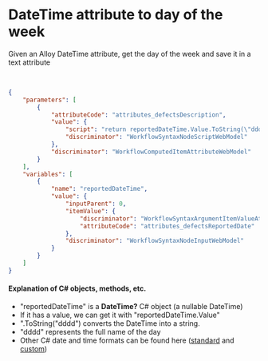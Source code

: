 # DateTime attribute to day of the week

Given an Alloy DateTime attribute, get the day of the week and save it in a text attribute

<br/>


```json
{
    "parameters": [
        {
            "attributeCode": "attributes_defectsDescription",
            "value": {
                "script": "return reportedDateTime.Value.ToString(\"dddd\");",
                "discriminator": "WorkflowSyntaxNodeScriptWebModel"
            },
            "discriminator": "WorkflowComputedItemAttributeWebModel"
        }
    ],
    "variables": [
        {
            "name": "reportedDateTime",
            "value": {
                "inputParent": 0,
                "itemValue": {
                    "discriminator": "WorkflowSyntaxArgumentItemValueAttributeWebModel",
                    "attributeCode": "attributes_defectsReportedDate"
                },
                "discriminator": "WorkflowSyntaxNodeInputWebModel"
            }
        }
    ]
}
```
#### Explanation of C# objects, methods, etc.
- "reportedDateTime" is a **DateTime?** C# object (a nullable DateTime)
- If it has a value, we can get it with "reportedDateTime.Value" 
- ".ToString("dddd") converts the DateTime into a string. 
- "dddd" represents the full name of the day
- Other C# date and time formats can be found here ([standard](https://docs.microsoft.com/en-us/dotnet/standard/base-types/standard-date-and-time-format-strings) and [custom](https://docs.microsoft.com/en-us/dotnet/standard/base-types/custom-date-and-time-format-strings)) 
